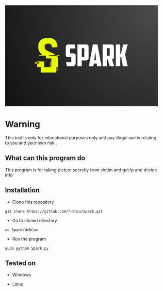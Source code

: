 <p align="center">
    <img src="Logo/Spark.png">
</p>

#
# Warning 
This tool is only for educational purposes only and any illegal use is relating to you and your own risk .

## What can this program do 
This program is for taking picture secretly from victim and get Ip and device info

## Installation 

- Clone this repository
```
git clone https://github.com/T-Onix/Spark.git
```
- Go to cloned directory
```
cd Spark/WebCam
```
- Run the program
```
sudo python Spark.py
```

## Tested on

- Windows 

- Linux